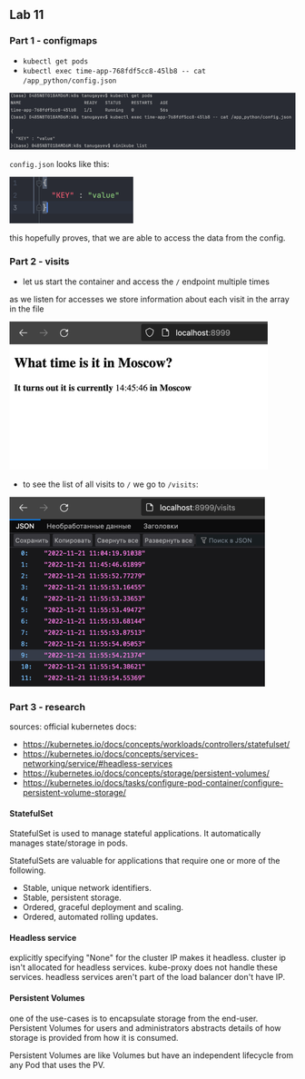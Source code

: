 ## Lab 11

### Part 1 - configmaps

- `kubectl get pods`
- `kubectl exec time-app-768fdf5cc8-45lb8 -- cat /app_python/config.json`

![img.png](img-lab-12/img0.png)

`config.json` looks like this:

![img.png](img-lab-12/img.png)

this hopefully proves, that we are able to access the data from the config.

[//]: # (helm secrets upgrade --install time-app ./time-app -n default -f ./secrets.yaml)

### Part 2 - visits

- let us start the container and access the `/` endpoint multiple times

as we listen for accesses we store information about each visit in the array in the file

![img_2.png](img-lab-12/img_2.png)

- to see the list of all visits to `/` we go to `/visits`:

![img.png](img.png)

### Part 3 - research

sources: official kubernetes docs:

- https://kubernetes.io/docs/concepts/workloads/controllers/statefulset/
- https://kubernetes.io/docs/concepts/services-networking/service/#headless-services
- https://kubernetes.io/docs/concepts/storage/persistent-volumes/
- https://kubernetes.io/docs/tasks/configure-pod-container/configure-persistent-volume-storage/

#### StatefulSet

StatefulSet is used to manage stateful applications. It automatically manages state/storage in pods.

StatefulSets are valuable for applications that require one or more of the following.

- Stable, unique network identifiers.
- Stable, persistent storage.
- Ordered, graceful deployment and scaling.
- Ordered, automated rolling updates.

#### Headless service

explicitly specifying "None" for the cluster IP makes it headless.
cluster ip isn't allocated for headless services. kube-proxy does not handle these services.
headless services aren't part of the load balancer don't have IP.

#### Persistent Volumes

one of the use-cases is to encapsulate storage from the end-user.
Persistent Volumes for users and administrators abstracts details
of how storage is provided from how it is consumed.

Persistent Volumes are like Volumes but have an independent lifecycle from any Pod that uses the PV.
